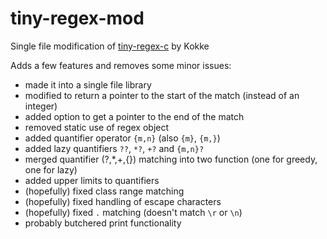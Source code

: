 # tiny-regex-mod
Single file modification of [tiny-regex-c](https://github.com/kokke/tiny-regex-c) by Kokke  

Adds a few features and removes some minor issues:
- made it into a single file library
- modified to return a pointer to the start of the match (instead of an integer)
- added option to get a pointer to the end of the match
- removed static use of regex object
- added quantifier operator `{m,n}` (also `{m}`, `{m,}`)
- added lazy quantifiers `??`, `*?`, `+?` and `{m,n}?`
- merged quantifier (?,*,+,{}) matching into two function (one for greedy, one for lazy)
- added upper limits to quantifiers
- (hopefully) fixed class range matching
- (hopefully) fixed handling of escape characters
- (hopefully) fixed `.` matching (doesn't match `\r` or `\n`)
- probably butchered print functionality
